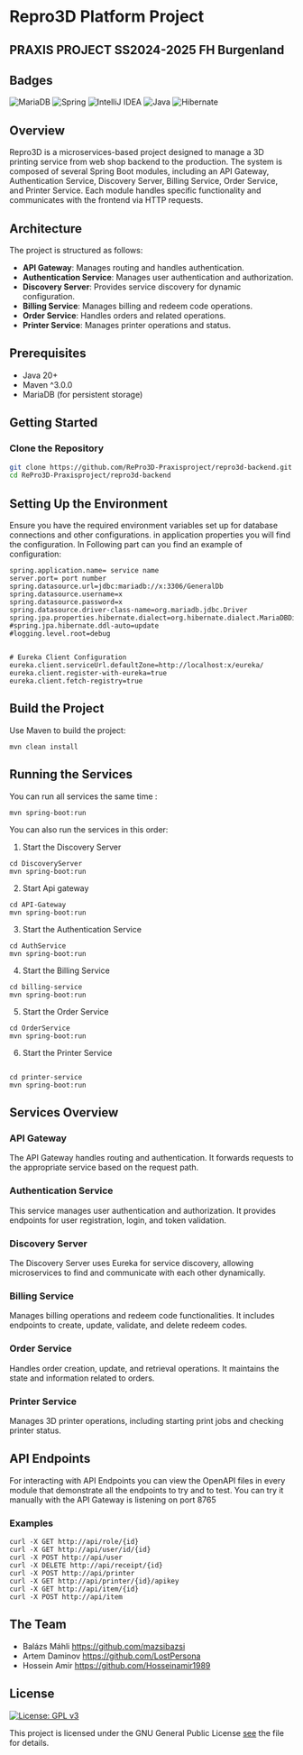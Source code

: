 # Repro3D Platform Project

## PRAXIS PROJECT SS2024-2025 FH Burgenland

## Badges
![MariaDB](https://img.shields.io/badge/MariaDB-003545?style=for-the-badge&logo=mariadb&logoColor=white)
![Spring](https://img.shields.io/badge/spring-%236DB33F.svg?style=for-the-badge&logo=spring&logoColor=white)
![IntelliJ IDEA](https://img.shields.io/badge/IntelliJIDEA-000000.svg?style=for-the-badge&logo=intellij-idea&logoColor=white)
![Java](https://img.shields.io/badge/java-%23ED8B00.svg?style=for-the-badge&logo=openjdk&logoColor=white)
![Hibernate](https://img.shields.io/badge/Hibernate-59666C?style=for-the-badge&logo=Hibernate&logoColor=white)
## Overview

Repro3D is a microservices-based project designed to manage a 3D printing service from web shop backend to the production. The system is composed of several Spring Boot modules, including an API Gateway, Authentication Service, Discovery Server, Billing Service, Order Service, and Printer Service. Each module handles specific functionality and communicates with the frontend via HTTP requests.

## Architecture

The project is structured as follows:

- **API Gateway**: Manages routing and handles authentication.
- **Authentication Service**: Manages user authentication and authorization.
- **Discovery Server**: Provides service discovery for dynamic configuration.
- **Billing Service**: Manages billing and redeem code operations.
- **Order Service**: Handles orders and related operations.
- **Printer Service**: Manages printer operations and status.

## Prerequisites

- Java 20+
- Maven ^3.0.0
- MariaDB (for persistent storage)

## Getting Started

### Clone the Repository

```bash
git clone https://github.com/RePro3D-Praxisproject/repro3d-backend.git
cd RePro3D-Praxisproject/repro3d-backend
```

## Setting Up the Environment

Ensure you have the required environment variables set up for database connections and other configurations. in application properties you will find the configuration. In Following part can you find an example of configuration: 


```
spring.application.name= service name
server.port= port number
spring.datasource.url=jdbc:mariadb://x:3306/GeneralDb
spring.datasource.username=x
spring.datasource.password=x
spring.datasource.driver-class-name=org.mariadb.jdbc.Driver
spring.jpa.properties.hibernate.dialect=org.hibernate.dialect.MariaDBDialect
#spring.jpa.hibernate.ddl-auto=update
#logging.level.root=debug


# Eureka Client Configuration
eureka.client.serviceUrl.defaultZone=http://localhost:x/eureka/
eureka.client.register-with-eureka=true
eureka.client.fetch-registry=true
```

## Build the Project
Use Maven to build the project:
```
mvn clean install
```

## Running the Services

You can run all services the same time :
```
mvn spring-boot:run
```

You can also run the services in this order:

1. Start the Discovery Server

```
cd DiscoveryServer
mvn spring-boot:run
```

2. Start Api gateway
```
cd API-Gateway
mvn spring-boot:run
```

3. Start the Authentication Service
```
cd AuthService
mvn spring-boot:run
```
4. Start the Billing Service
```
cd billing-service
mvn spring-boot:run
```

5. Start the Order Service
```
cd OrderService
mvn spring-boot:run
```

6. Start the Printer Service
```

cd printer-service
mvn spring-boot:run
```

## Services Overview

### API Gateway
The API Gateway handles routing and authentication. It forwards requests to the appropriate service based on the request path.
### Authentication Service
This service manages user authentication and authorization. It provides endpoints for user registration, login, and token validation.
### Discovery Server
The Discovery Server uses Eureka for service discovery, allowing microservices to find and communicate with each other dynamically.
### Billing Service
Manages billing operations and redeem code functionalities. It includes endpoints to create, update, validate, and delete redeem codes.
### Order Service
Handles order creation, update, and retrieval operations. It maintains the state and information related to orders.
### Printer Service
Manages 3D printer operations, including starting print jobs and checking printer status.

## API Endpoints

For interacting with API Endpoints you can view the OpenAPI files in every module that demonstrate all the endpoints to try and to test.
You can try it manually with the API Gateway is listening on port 8765 
### Examples
```
curl -X GET http://api/role/{id}
curl -X GET http://api/user/id/{id}
curl -X POST http://api/user 
curl -X DELETE http://api/receipt/{id}
curl -X POST http://api/printer 
curl -X GET http://api/printer/{id}/apikey 
curl -X GET http://api/item/{id}
curl -X POST http://api/item

```

## The Team


* Balázs Máhli  https://github.com/mazsibazsi
* Artem Daminov https://github.com/LostPersona
* Hossein Amir https://github.com/Hosseinamir1989





## License
[![License: GPL v3](https://img.shields.io/badge/License-GPLv3-blue.svg)](https://www.gnu.org/licenses/gpl-3.0)

This project is licensed under the GNU General Public License [see](LICENSE) the  file for details.
